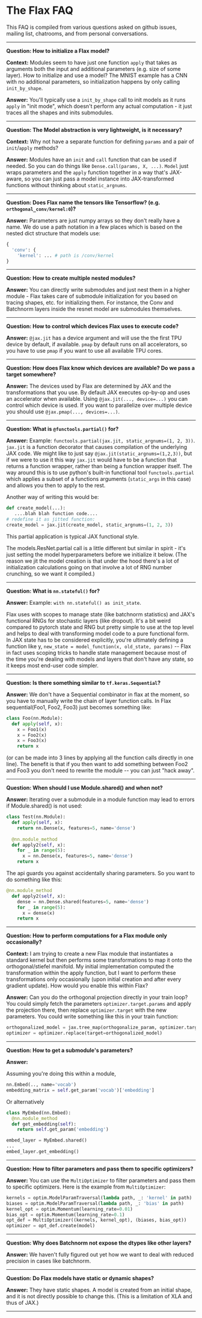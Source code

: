 # The Flax FAQ

This FAQ is compiled from various questions asked on github issues, mailing list, chatrooms, and from personal conversations. 

---

**Question: How to initialize a Flax model?**

**Context:** Modules seem to have just one function `apply` that takes as 
arguments both the input and additional parameters (e.g. size of some layer). 
How to initialize and use a model? The MNIST example has a CNN with no 
additional parameters, so initialization happens by only calling 
`init_by_shape`.

**Answer:** You'll typically use a `init_by_shape` call to init models as it 
runs `apply` in "init mode", which doesn't perform any actual computation -
it just traces all the shapes and inits submodules.

---

**Question: The Model abstraction is very lightweight, is it necessary?**

**Context:** Why not have a separate function for defining `params` and a pair 
of `init`/`apply` methods?

**Answer:** Modules have an `init` and `call` function that can be used if needed.
So you can do things like `Dense.call(params, X, ...)`. `Model` just
wraps parameters and the `apply` function together in a way that's JAX-aware,
so you can just pass a model instance into JAX-transformed functions
without thinking about `static_argnums`.

--- 

**Question: Does Flax name the tensors like Tensorflow? 
(e.g. `orthogonal_conv/kernel:0`)?**

**Answer:** Parameters are just numpy arrays so they don't really have a name. 
We do use a path notation in a few places which is based on the nested dict 
structure that models use:
```python
{
  'conv': {
    'kernel': ... # path is /conv/kernel
}
```

---

**Question: How to create multiple nested modules?**

**Answer:** You can directly write submodules and just nest them in a higher 
module - Flax takes care of submodule initialization for you based on tracing 
shapes, etc. for initializing them.  For instance, the Conv and Batchnorm layers 
inside the resnet model are submodules themselves.

---

**Question: How to control which devices Flax uses to execute code?**

**Answer:** `@jax.jit` has a device argument and will use the the first TPU device by 
default, if available. `pmap` by default runs on all accelerators, so you have 
to use `pmap` if you want to use all available TPU cores.

---

**Question: How does Flax know which devices are available? 
Do we pass a target somewhere?**

**Answer:** The devices used by Flax are determined by JAX and the transformations 
that you use. By default JAX executes op-by-op and uses an accelerator when 
available. Using `@jax.jit(..., device=...)` you can control which device is 
used. If you want to parallelize over multiple device you should use 
`@jax.pmap(..., devices=...)`.

--- 

**Question: What is `@functools.partial()` for?**

**Answer:** Example: `functools.partial(jax.jit, static_argnums=(1, 2, 3))`. 
`jax.jit` is a function decorator that causes compilation of the underlying 
JAX code. We might like to just say `@jax.jit(static_argnums=(1,2,3))`, but if 
we were to use it this way `jax.jit` would have to be a function that returns a 
function wrapper, rather than being a function wrapper itself. 
The way around this is to use python's built-in functional tool 
`functools.partial` which applies a subset of a functions arguments 
(`static_args` in this case) and allows you then to apply to the rest.  

Another way of writing this would be:
```python
def create_model(...):
   ....blah blah function code....
# redefine it as jitted function:
create_model = jax.jit(create_model, static_argnums=(1, 2, 3))
```
This partial application is typical JAX functional style.

The models.ResNet.partial call is a little different but similar in spirit - it's just setting the model hyperparameters before we initialize it below.  (The reason we jit the model creation is that under the hood there's a lot of initialization calculations going on that involve a lot of RNG number crunching, so we want it compiled.)

--- 

**Question: What is `nn.stateful()` for?**

**Answer:** Example: `with nn.stateful() as init_state`. 

Flax uses with scopes to manage state (like batchnorm statistics) and JAX's 
functional RNGs for stochastic layers (like dropout).  It's a bit weird 
compared to pytorch state and RNG but pretty simple to use at the top level and 
helps to deal with transforming model code to a pure functional form.  
In JAX state has to be considered explicitly, you're ultimately defining a 
function like y, `new_state = model_function(x, old_state, params)` -- Flax 
in fact uses scoping tricks to handle state management because most of the 
time you're dealing with models and layers that don't have any state, 
so it keeps most end-user code simpler.

---

**Question: Is there something similar to `tf.keras.Sequential`?**

**Answer:** We don't have a Sequential combinator in flax at the moment, 
so you have to manually write the chain of layer function calls. 
In Flax sequential(Foo1, Foo2, Foo3) just becomes something like:
```python
class Foo(nn.Module):
  def apply(self, x):
    x = Foo1(x)
    x = Foo2(x)
    x = Foo3(x)
    return x
```
(or can be made into 3 lines by applying all the function calls directly in 
one line). The benefit is that if you then want to add something between 
Foo2 and Foo3 you don't need to rewrite the module -- you can just "hack away".

---

**Question: When should I use Module.shared() and when not?**

**Answer:** Iterating over a submodule in a module function may lead to errors 
if Module.shared() is not used:

```python
class Test(nn.Module):
  def apply(self, x):
    return nn.Dense(x, features=5, name='dense')
  
  @nn.module_method
  def apply2(self, x):
    for _ in range(5):
      x = nn.Dense(x, features=5, name='dense')
    return x
```

The api guards you against accidentally sharing parameters. So you want to do 
something like this:
```python
@nn.module_method
  def apply2(self, x):
    dense = nn.Dense.shared(features=5, name='dense')
    for _ in range(5):
      x = dense(x)
    return x
```

---

**Question: How to perform computations for a Flax module only occasionally?**

**Context:** I am trying to create a new Flax module that instantiates a 
standard kernel but then performs some transformations to map it onto the
 orthogonal/stiefel manifold. My initial implementation computed the 
 transformation within the apply function, but I want to perform these 
 transformations only occasionally (upon initial creation and after every 
 gradient update). How would you enable this within Flax? 

**Answer:** Can you do the orthogonal projection directly in your train loop? 
You could simply fetch the parameters `optimizer.target.params` and apply the 
projection there, then replace `optimizer.target` with the new parameters. 
You could write something like this in your train function: 

```python
orthogonalized_model = jax.tree_map(orthogonalize_param, optimizer.target)
optimizer = optimizer.replace(target=orthogonalized_model)
```

---

**Question: How to get a submodule's parameters?**

**Answer:**

Assuming you're doing this within a module,

```python
nn.Embed(.., name='vocab')
embedding_matrix = self.get_param('vocab')['embedding']
```

Or alternatively
```python
class MyEmbed(nn.Embed):
  @nn.module_method
  def get_embedding(self):
    return self.get_param('embedding')

embed_layer = MyEmbed.shared()
...
embed_layer.get_embedding()
```

---

**Question: How to filter parameters and pass them to specific optimizers?**
 
**Answer:** You can use the `MultiOptimizer` to filter parameters and pass them 
to specific optimizers. Here is the example from `MultiOptimizer`:

```python
kernels = optim.ModelParamTraversal(lambda path, _: 'kernel' in path)
biases = optim.ModelParamTraversal(lambda path, _: 'bias' in path)
kernel_opt = optim.Momentum(learning_rate=0.01)
bias_opt = optim.Momentum(learning_rate=0.1)
opt_def = MultiOptimizer((kernels, kernel_opt), (biases, bias_opt))
optimizer = opt_def.create(model)
```

--- 

**Question: Why does Batchnorm not expose the dtypes like other layers?**

**Answer:**  We haven't fully figured out yet how we want to deal with reduced 
precision in cases like batchnorm.

--- 

**Question: Do Flax models have static or dynamic shapes?**

**Answer:** They have static shapes. A model is created from an initial shape, 
and it is not directly possible to change this. (This is a limitation of XLA
and thus of JAX.)

--- 
